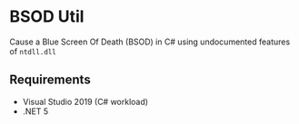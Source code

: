 # BSOD Util

Cause a Blue Screen Of Death (BSOD) in C# using undocumented features of `ntdll.dll`

## Requirements

- Visual Studio 2019 (C# workload)
- .NET 5
